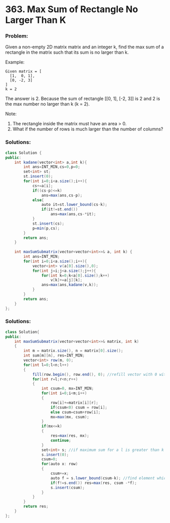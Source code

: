 # 363. Max Sum of Rectangle No Larger Than K

### Problem:

Given a non-empty 2D matrix matrix and an integer k, find the max sum of a rectangle in the matrix such that its sum is no larger than k.

Example:

```
Given matrix = [
  [1,  0, 1],
  [0, -2, 3]
]
k = 2
```

The answer is 2. Because the sum of rectangle \[\[0, 1\], \[-2, 3\]\] is 2 and 2 is the max number no larger than k \(k = 2\).

Note:  
1. The rectangle inside the matrix must have an area &gt; 0.  
2. What if the number of rows is much larger than the number of columns?

### Solutions:

```java
class Solution {
public:
    int kadane(vector<int> a,int k){
        int ans=INT_MIN,cs=0,p=0;
        set<int> st;
        st.insert(0);
        for(int i=0;i<a.size();i++){
            cs+=a[i];
            if((cs-p)<=k)
                ans=max(ans,cs-p);
            else{
                auto it=st.lower_bound(cs-k);
                if(it!=st.end())
                    ans=max(ans,cs-*it);
            }
            st.insert(cs);
            p=min(p,cs);
        }
        return ans;
    }
    
    int maxSumSubmatrix(vector<vector<int>>& a, int k) {
        int ans=INT_MIN;
        for(int i=0;i<a.size();i++){
            vector<int> v(a[0].size(),0);
            for(int j=i;j<a.size();j++){
                for(int k=0;k<a[0].size();k++)
                    v[k]+=a[j][k];
                ans=max(ans,kadane(v,k));
            }
        }
        return ans;
    }
};
```

### Solutions:

```java
class Solution{
public:
    int maxSumSubmatrix(vector<vector<int>>& matrix, int k)
    {
        int m = matrix.size(), n = matrix[0].size();
        int sum[m][n], res=INT_MIN;  
        vector<int> row(m, 0);
        for(int l=0;l<n;l++)
        {
            fill(row.begin(), row.end(), 0); //refill vector with 0 with every change in pointer 'l'
            for(int r=l;r<n;r++)
            {
                int csum=0, mx=INT_MIN;
                for(int i=0;i<m;i++)
                {
                    row[i]+=matrix[i][r];
                    if(csum<0) csum = row[i];
                    else csum=csum+row[i];
                    mx=max(mx, csum);
                }
                if(mx<=k)
                {
                    res=max(res, mx); 
                    continue;
                }
                set<int> s; //if maximum sum for a l is greater than k
                s.insert(0); 
                csum=0;
                for(auto x: row)
                {
                    csum+=x;
                    auto f = s.lower_bound(csum-k); //find element which is equal to or just greater than difference between current sum and k
                    if(f!=s.end()) res=max(res, csum -*f);
                    s.insert(csum);
                }
            }
        }
        return res;
    }
};
```



